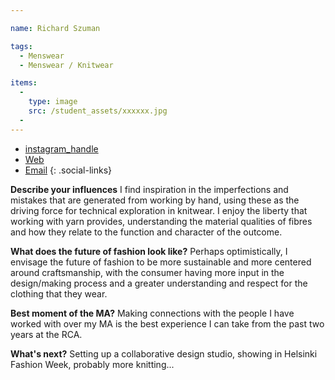 ```yaml
---

name: Richard Szuman

tags:
  - Menswear
  - Menswear / Knitwear

items:
  -
    type: image
    src: /student_assets/xxxxxx.jpg
  -
---
```


* [instagram_handle](https://www.instagram.com/@Szumanman/)
* [Web](https://XX.com)
* [Email](mailto:richard.szuman@network.rca.ac.uk)
{: .social-links}

**Describe your influences**
I find inspiration in the imperfections and mistakes that are generated from working by hand, using these as the driving force for technical exploration in knitwear.  I enjoy the liberty that working with yarn provides, understanding the material qualities of fibres and how they relate to the function and character of the outcome.

**What does the future of fashion look like?**
Perhaps optimistically, I envisage the future of fashion to be more sustainable and more centered around craftsmanship, with the consumer having more input in the design/making process and a greater understanding and respect for the clothing that they wear.

**Best moment of the MA?**
Making connections with the people I have worked with over my MA is the best experience I can take from the past two years at the RCA.

**What's next?**
Setting up a collaborative design studio, showing in Helsinki Fashion Week, probably more knitting...
